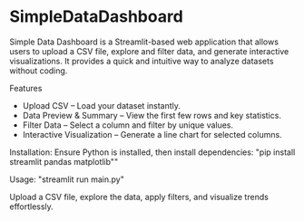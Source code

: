 # SimpleDataDashboard

Simple Data Dashboard is a Streamlit-based web application that allows users to upload a CSV file, explore and filter data, and generate interactive visualizations. It provides a quick and intuitive way to analyze datasets without coding.

Features
- Upload CSV – Load your dataset instantly.
- Data Preview & Summary – View the first few rows and key statistics.
- Filter Data – Select a column and filter by unique values.
- Interactive Visualization – Generate a line chart for selected columns.

Installation:
Ensure Python is installed, then install dependencies:
"pip install streamlit pandas matplotlib""

Usage:
"streamlit run main.py"

Upload a CSV file, explore the data, apply filters, and visualize trends effortlessly.
